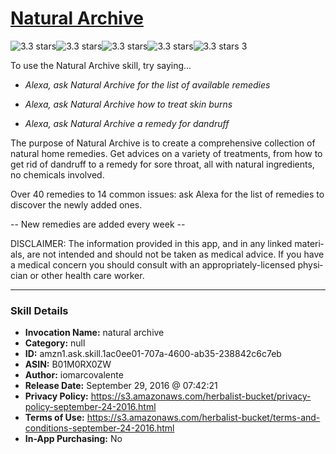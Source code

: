 # [Natural Archive](http://alexa.amazon.com/#skills/amzn1.ask.skill.1ac0ee01-707a-4600-ab35-238842c6c7eb)
![3.3 stars](../../images/ic_star_black_18dp_1x.png)![3.3 stars](../../images/ic_star_black_18dp_1x.png)![3.3 stars](../../images/ic_star_black_18dp_1x.png)![3.3 stars](../../images/ic_star_half_black_18dp_1x.png)![3.3 stars](../../images/ic_star_border_black_18dp_1x.png) 3

To use the Natural Archive skill, try saying...

* *Alexa, ask Natural Archive for the list of available remedies*

* *Alexa, ask Natural Archive how to treat skin burns*

* *Alexa, ask Natural Archive a remedy for dandruff*

The purpose of Natural Archive is to create a comprehensive collection of natural home remedies. Get advices on a variety of treatments, from how to get rid of dandruff to a remedy for sore throat, all with natural ingredients, no chemicals involved. 

Over 40 remedies to 14 common issues: ask Alexa for the list of remedies to discover the newly added ones.

-- New remedies are added every week --

DISCLAIMER: The information pro­vided in this app, and in any linked mate­ri­als, are not intended and should not be taken as med­ical advice. If you have a medical concern you should con­sult with an appropriately-licensed physi­cian or other health care worker.

***

### Skill Details

* **Invocation Name:** natural archive
* **Category:** null
* **ID:** amzn1.ask.skill.1ac0ee01-707a-4600-ab35-238842c6c7eb
* **ASIN:** B01M0RX0ZW
* **Author:** iomarcovalente
* **Release Date:** September 29, 2016 @ 07:42:21
* **Privacy Policy:** https://s3.amazonaws.com/herbalist-bucket/privacy-policy-september-24-2016.html
* **Terms of Use:** https://s3.amazonaws.com/herbalist-bucket/terms-and-conditions-september-24-2016.html
* **In-App Purchasing:** No
